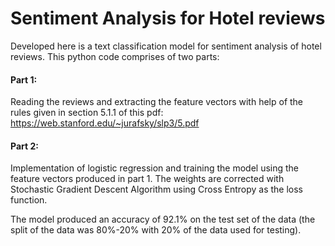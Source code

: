 # Sentiment Analysis for Hotel reviews
Developed here is a text classification model for sentiment analysis of hotel reviews. This python code comprises of two parts:

#### Part 1:
Reading the reviews and extracting the feature vectors with help of the rules given in section 5.1.1 of this pdf: https://web.stanford.edu/~jurafsky/slp3/5.pdf

#### Part 2:
Implementation of logistic regression and training the model using the feature vectors produced in part 1. The weights are corrected with Stochastic Gradient Descent Algorithm using Cross Entropy as the loss function. 

The model produced an accuracy of 92.1% on the test set of the data (the split of the data was 80%-20% with 20% of the data used for testing).
